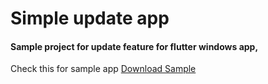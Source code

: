 # Simple update app

#### Sample project for update feature for flutter windows app,

Check this for sample app [Download Sample](https://drive.google.com/file/d/1WekWaOdjemJW8RV4uTxHdyLxj_q7ITTZ/view?usp=sharing)

